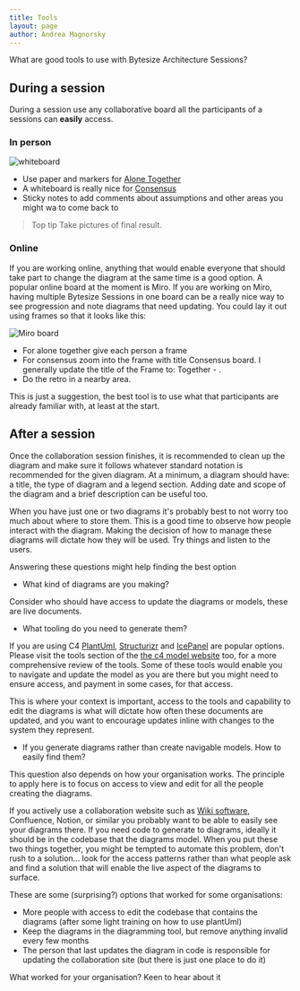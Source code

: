 ```yaml
---
title: Tools
layout: page
author: Andrea Magnorsky
---
```


What are good tools to use with Bytesize Architecture Sessions?


## During a session


During a session use any collaborative board all the participants of a sessions can **easily** access. 

### In person

![whiteboard]({{site.url}}/images/whiteboard.png)


* Use paper and markers for [Alone Together]({{site.url/running-your-first-session.html}}) 
* A whiteboard is really nice for [Consensus]({{site.url/running-your-first-session.html}})  
* Sticky notes to add comments about assumptions and other areas you might wa to come back to

> Top tip 
> Take pictures of final result.


### Online 

If you are working online, anything that would enable everyone that should take part to change the diagram at the same time is a good option. 
A popular online board at the moment is Miro. If you are working on Miro, having multiple Bytesize Sessions in one board can be a really nice way to see progression and note diagrams that need updating. You could lay it out using frames so that it looks like this:

![Miro board]({{site.url}}/images/miro-bas.png)

* For alone together give each person a frame
* For consensus zoom into the frame with title Consensus board. I generally update the title of the Frame to: Together - <the goal of the session>.
* Do the retro in a nearby area.

This is just a suggestion, the best tool is to use what that participants are already familiar with, at least at the start.

## After a session

Once the collaboration session finishes, it is recommended to clean up the diagram and make sure it follows whatever standard notation is recommended for the given diagram. At a minimum, a diagram should have: a title, the type of diagram and a legend section. Adding date and scope of the diagram and a brief description can be useful too.

When you have just one or two diagrams it's probably best to not worry too much about where to store them. This is a good time to observe how people interact with the diagram. 
Making the decision of how to manage these diagrams will dictate how they will be used. Try things and listen to the users. 

Answering these questions might help finding the best option

* What kind of diagrams are you making?  

Consider who should have access to update the diagrams or models, these are live documents.

* What tooling do you need to generate them?

If you are using C4 [PlantUml](https://github.com/plantuml-stdlib/C4-PlantUML), [Structurizr](https://structurizr.com/) and [IcePanel](https://icepanel.io/) are popular options. Please visit the tools section of the [the c4 model website](https://c4model.com/tooling) too, for a more comprehensive review of the tools. 
Some of these tools would enable you to navigate and update the model as you are there but you might need to ensure access, and payment in some cases, for that access.

This is where your context is important, access to the tools and capability to edit the diagrams is what will dictate how often these documents are updated, and you want to encourage updates inline with changes to the system they represent.

* If you generate diagrams rather than create navigable models. How to easily find them?

This question also depends on how your organisation works. The principle to apply here is to focus on access to view and edit for all the people creating the diagrams.

If you actively use a collaboration website such as [Wiki software](https://en.wikipedia.org/wiki/List_of_wiki_software), Confluence, Notion, or similar you probably want to be able to easily see your diagrams there. If you need code to generate to diagrams, ideally it should be in the codebase that the diagrams model. When you put these two things together, you might be tempted to automate this problem, don't rush to a solution... look for the access patterns rather than what people ask and find a solution that will enable the live aspect of the diagrams to surface. 

These are some (surprising?) options that worked for some organisations:

* More people with access to edit the codebase that contains the diagrams (after some light training on how to use plantUml)
* Keep the diagrams in the diagramming tool, but remove anything invalid every few months
* The person that last updates the diagram in code is responsible for updating the collaboration site (but there is just one place to do it)

What worked for your organisation? Keen to hear about it  

